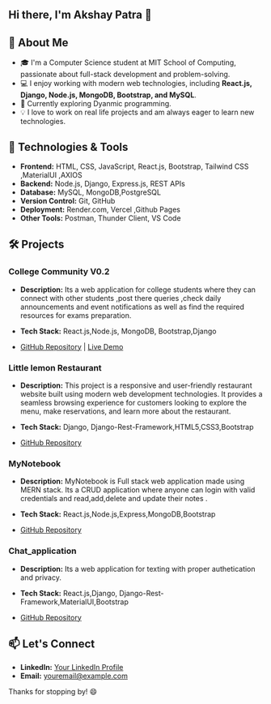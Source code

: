 
## Hi there, I'm Akshay Patra 👋

## 🚀 About Me

- 🎓 I'm a Computer Science student at MIT School of Computing, passionate about full-stack development and problem-solving.
- 💻 I enjoy working with modern web technologies, including **React.js, Django, Node.js, MongoDB, Bootstrap, and MySQL**.
- 🌱 Currently exploring Dyanmic programming.
- 💡 I love to work on real life  projects and am always eager to learn new technologies.

## 🔧 Technologies & Tools
- **Frontend:** HTML, CSS, JavaScript, React.js, Bootstrap, Tailwind CSS ,MaterialUI ,AXIOS
- **Backend:** Node.js, Django, Express.js, REST APIs
- **Database:** MySQL, MongoDB,PostgreSQL
- **Version Control:** Git, GitHub
- **Deployment:** Render.com, Vercel ,Github Pages
- **Other Tools:** Postman, Thunder Client,  VS Code

## 🛠️ Projects
### College Community V0.2
- **Description:** Its a web application for college students where they can connect with other students ,post there queries ,check daily
                    announcements and event notifications as well as find the required resources for exams preparation.
  
- **Tech Stack:** React.js,Node.js, MongoDB, Bootstrap,Django
- [GitHub Repository](https://github.com/akshaypatra/College-Community-V0.2 ) | [Live Demo]( https://akshaypatra.github.io/College-Community-V0.2/ )


### Little lemon Restaurant
- **Description:** This project is a responsive and user-friendly restaurant website built using modern web development technologies.
    It provides a seamless browsing experience for customers looking to explore the menu, make reservations, and learn more about the restaurant.
  
- **Tech Stack:** Django, Django-Rest-Framework,HTML5,CSS3,Bootstrap

- [GitHub Repository](https://github.com/akshaypatra/Little-Lemon-Restaurant)



### MyNotebook 
- **Description:** MyNotebook is Full stack web application made using MERN stack.
     Its a CRUD application where anyone can login with valid credentials and read,add,delete and update their notes .
  
- **Tech Stack:** React.js,Node.js,Express,MongoDB,Bootstrap
  
- [GitHub Repository](https://github.com/akshaypatra/My_notebook-frontend)



### Chat_application
- **Description:** Its a web application for  texting with proper authetication and privacy.
  
- **Tech Stack:** React.js,Django, Django-Rest-Framework,MaterialUI,Bootstrap
  
- [GitHub Repository](https://github.com/akshaypatra/Chat-Application)


## 📫 Let's Connect
- **LinkedIn:** [Your LinkedIn Profile](https://www.linkedin.com/in/yourusername](https://www.linkedin.com/in/akshay-patra-6a8b67259/))
- **Email:** [youremail@example.com](mailto:akshay.patra114@gmail.com)

Thanks for stopping by! 😄

<!---
akshaypatra/akshaypatra is a ✨ special ✨ repository because its `README.md` (this file) appears on your GitHub profile.
You can click the Preview link to take a look at your changes.
--->
